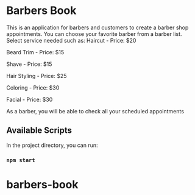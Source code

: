 # Barbers Book

This is an application for barbers and customers to create a barber shop appointments.
You can choose your favorite barber from a barber list.
Select service needed such as:
Haircut - Price: $20

Beard Trim - Price: $15

Shave - Price: $15

Hair Styling - Price: $25

Coloring - Price: $30

Facial - Price: $30

As a barber, you will be able to check all your scheduled appointments

## Available Scripts

In the project directory, you can run:

### `npm start`

# barbers-book
